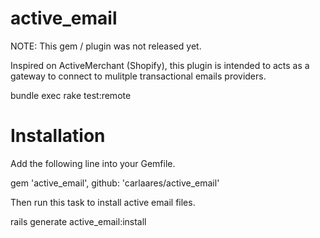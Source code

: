 active_email
============

NOTE: This gem / plugin was not released yet.

Inspired on ActiveMerchant (Shopify), this plugin is intended to acts as a gateway to connect to mulitple transactional emails providers.

bundle exec rake test:remote 


Installation
============

Add the following line into your Gemfile.

gem 'active_email', github: 'carlaares/active_email'

Then run this task to install active email files.

rails generate active_email:install

